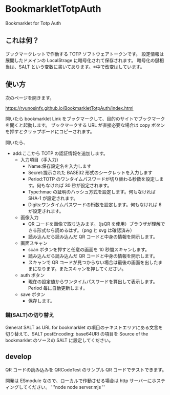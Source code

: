 # BookmarkletTotpAuth

Bookmarklet for Totp Auth

## これは何？

ブックマークレットで作動する TOTP ソフトウェアトークンです。
設定情報は展開したドメインの LocalStrage に暗号化されて保存されます。
暗号化の鍵相当は、SALT という変数に書いてあります。※中で改変はしています。

## 使い方

次のページを開きます。

https://ryunosinfx.github.io/BookmarkletTotpAuth/index.html

開いたら bookmarklet Link をブックマークして、目的のサイトでブックマークを開くと起動します。
ブックマークする URL が直接必要な場合は copy ボタンを押すとクリップボードにコピーされます。

開いたら、

-   add:ここから TOTP の認証情報を追加します。
    -   入力項目（手入力）
        -   Name:保存設定名を入力します
        -   Secret:提示された BASE32 形式のシークレットを入力します
        -   Period:TOTP のワンタイムパスワードが切り替わる秒数を設定します。何もなければ 30 秒が設定されます。
        -   Type:hmac の証明のハッシュ方式を設定します。何もなければ SHA-1 が設定されます。
        -   Digits:ワンタイムパスワードの桁数を設定します。何もなければ 6 が設定されます。
    -   画像入力
        -   QR コードを画像で取り込みます。（jsQR を使用）ブラウザが理解できる形式なら読めるはず。（png と svg は確認済み）
        -   読み込んだら読み込んだ QR コードと中身の情報を開示します。
    -   画面スキャン
        -   scan ボタンを押すと任意の画面を 10 秒間スキャンします。
        -   読み込んだら読み込んだ QR コードと中身の情報を開示します。
        -   スキャンで QR コードが見つからない場合は最後の画面を出したままになります。またスキャンを押してください。
    -   auth ボタン
        -   現在の設定値からワンタイムパスワードを算出して表示します。Period 毎に自動更新します。
    -   save ボタン
        -   保存します。

### 鍵(SALT)の切り替え

Generat SALT as URL for bookmarklet
の項目のテキストエリアにある文言を切り替えて、SALT postEncoding: base64URI の項目を Source of the bookmarklet のソースの SALT に設定してください。

## develop

QR コードの読み込みを QRCodeTest のサンプル QR コードでテストできます。

開発は ESmodule なので、ローカルで作動させる場合は http サーバーにホスティングしてください。
'''node
node server.mjs
''

